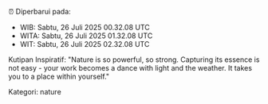 ⏰ Diperbarui pada:
- WIB: Sabtu, 26 Juli 2025 00.32.08 UTC
- WITA: Sabtu, 26 Juli 2025 01.32.08 UTC
- WIT: Sabtu, 26 Juli 2025 02.32.08 UTC

Kutipan Inspiratif:
"Nature is so powerful, so strong. Capturing its essence is not easy - your work becomes a dance with light and the weather. It takes you to a place within yourself."


Kategori: nature

